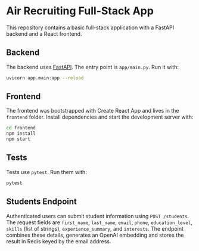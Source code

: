 # Air Recruiting Full-Stack App

This repository contains a basic full-stack application with a FastAPI backend and a React frontend.

## Backend

The backend uses [FastAPI](https://fastapi.tiangolo.com/). The entry point is `app/main.py`.
Run it with:

```bash
uvicorn app.main:app --reload
```

## Frontend

The frontend was bootstrapped with Create React App and lives in the `frontend` folder. Install dependencies and start the development server with:

```bash
cd frontend
npm install
npm start
```

## Tests

Tests use `pytest`. Run them with:

```bash
pytest
```

## Students Endpoint

Authenticated users can submit student information using `POST /students`.
The request fields are `first_name`, `last_name`, `email`, `phone`,
`education_level`, `skills` (list of strings), `experience_summary`, and
`interests`. The endpoint combines these details, generates an OpenAI embedding
and stores the result in Redis keyed by the email address.
